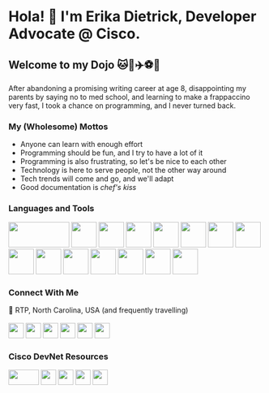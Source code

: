 # Hola! 👋 I'm Erika Dietrick, Developer Advocate @ Cisco. 
## Welcome to my Dojo 🐱📓✈️⚽🥔

After abandoning a promising writing career at age 8, disappointing my parents by saying no to med school, and learning to make a frappaccino very fast, I took a chance on programming, and I never turned back.

### My (Wholesome) Mottos 
* Anyone can learn with enough effort
* Programming should be fun, and I try to have a lot of it
* Programming is also frustrating, so let's be nice to each other
* Technology is here to serve people, not the other way around
* Tech trends will come and go, and we'll adapt
* Good documentation is *chef's kiss*

### Languages and Tools
<img src="https://github.com/erdietri/erdietri/assets/37638931/2bec896e-2262-4264-a99e-2c3d3d32a30c" width="120" height="50">
<img src="https://github.com/erdietri/erdietri/assets/37638931/d0a6b572-1c91-47b0-8222-ac96b039ef3a" width="50" height="50">
<img src="https://github.com/erdietri/erdietri/assets/37638931/d08e3e35-6865-4eed-b589-57b1217bcac0" width="50" height="50">
<img src="https://github.com/erdietri/erdietri/assets/37638931/49ef8315-6776-4abd-af41-a1fe9bed9590" width="50" height="50">
<img src="https://github.com/erdietri/erdietri/assets/37638931/c91f044e-60c5-469a-9fee-ca8cf4c0028e" width="50" height="50">
<img src="https://github.com/erdietri/erdietri/assets/37638931/067fc30b-7ebb-4105-b8b6-d226c2388cee" width="50" height="50">
<img src="https://github.com/erdietri/erdietri/assets/37638931/20712d55-4b2d-4f33-891b-a58e607ade6b" width="50" height="50">
<img src="https://github.com/erdietri/erdietri/assets/37638931/daed0ba6-bc43-42b0-97ac-0b9454082811" width="50" height="50">
<img src="https://github.com/erdietri/erdietri/assets/37638931/fc0aad41-6c05-43de-b067-538db2594182" width="50" height="50">
<img src="https://github.com/erdietri/erdietri/assets/37638931/802317ac-8db3-4b71-a42d-243255bc60d6" width="50" height="50">
<img src="https://github.com/erdietri/erdietri/assets/37638931/b775e99f-288e-4ce9-bf9b-04d8c86c1d35" width="50" height="50">
<img src="https://github.com/erdietri/erdietri/assets/37638931/19de115d-4fd4-4a1b-ba2a-812e2039b9c7" width="50" height="50">
<img src="https://github.com/erdietri/erdietri/assets/37638931/f49d2f9b-82a8-44a2-b279-31c0e6a472ad" width="50" height="50">
<img src="https://github.com/erdietri/erdietri/assets/37638931/a9691fb2-b4a2-40fd-ade7-57cc512994a5" width="50" height="50">
<img src="https://github.com/erdietri/erdietri/assets/37638931/e05414f0-67eb-4255-82fc-71ad692a20f5" width="50" height="50">

### Connect With Me
📍 RTP, North Carolina, USA (and frequently travelling)
<br>
<br>
<a href = "https://www.linkedin.com/in/erikadietrick/"><img src="https://github.com/erdietri/erdietri/assets/37638931/031981fe-edcf-4cb1-9926-b3acd3b97f9a" width="30" height="30"></a>
<a href = "https://www.tiktok.com/@erika_thedev"><img src="https://github.com/erdietri/erdietri/assets/37638931/3fb7e883-ebce-43a1-b4e4-dacb1691be82" width="30" height="30"></a>
<a href = "https://www.instagram.com/erika_thedev/"><img src="https://github.com/erdietri/erdietri/assets/37638931/0abfe0c4-bfba-4098-9460-ff57793b96ba" width="30" height="30"></a>
<a href = "https://twitter.com/Erika_theDev"><img src="https://github.com/erdietri/erdietri/assets/37638931/211d5c2f-9e16-4ab0-8565-215082f37124" width="30" height="30"></a>
<a href = "https://www.reddit.com/user/erika-the-dev/"><img src="https://github.com/erdietri/erdietri/assets/37638931/211baf56-412e-4d02-a0d6-b44aa177a857" width="30" height="30"></a>
<a href = "https://stackoverflow.com/users/23134263/erika-dietrick?tab=profile"><img src="https://github.com/erdietri/erdietri/assets/37638931/75dd718f-7481-4fb6-9b59-8a19a75b3bf7" width="30" height="30"></a>

### Cisco DevNet Resources
<a href = "https://developer.cisco.com/"><img src="https://github.com/erdietri/erdietri/assets/37638931/d4ac9e1d-1b73-4912-8692-d2cc6e504695" width="60" height="30"></a>
<a href = "https://www.linkedin.com/company/cisco-devnet/"><img src="https://github.com/erdietri/erdietri/assets/37638931/031981fe-edcf-4cb1-9926-b3acd3b97f9a" width="30" height="30"></a>
<a href = "https://www.youtube.com/@CiscoDevNetchannel"><img src="https://github.com/erdietri/erdietri/assets/37638931/09314e48-2e2a-4a06-a81c-acf2ec1221b1" width="30" height="30"></a>
<a href = "https://twitter.com/CiscoDevNet"><img src="https://github.com/erdietri/erdietri/assets/37638931/211d5c2f-9e16-4ab0-8565-215082f37124" width="30" height="30"></a>
<a href = "https://www.reddit.com/r/CiscoDevNet/"><img src="https://github.com/erdietri/erdietri/assets/37638931/211baf56-412e-4d02-a0d6-b44aa177a857" width="30" height="30"></a>

<!--
**erdietri/erdietri** is a ✨ _special_ ✨ repository because its `README.md` (this file) appears on your GitHub profile.

Here are some ideas to get you started:

- 🔭 I’m currently working on ...
- 🌱 I’m currently learning ...
- 👯 I’m looking to collaborate on ...
- 🤔 I’m looking for help with ...
- 💬 Ask me about ...
- 📫 How to reach me: ...
- 😄 Pronouns: ...
- ⚡ Fun fact: ...
-->
